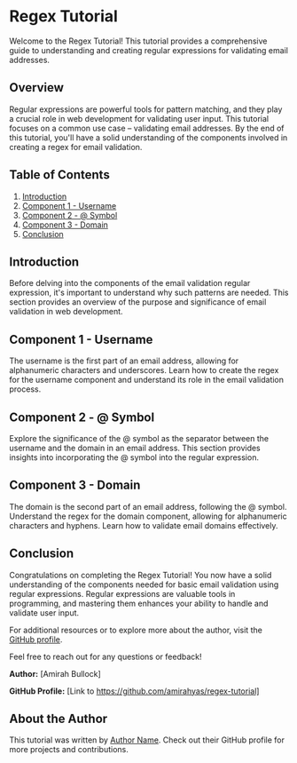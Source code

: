 # Regex Tutorial

Welcome to the Regex Tutorial! This tutorial provides a comprehensive guide to understanding and creating regular expressions for validating email addresses.

## Overview

Regular expressions are powerful tools for pattern matching, and they play a crucial role in web development for validating user input. This tutorial focuses on a common use case – validating email addresses. By the end of this tutorial, you'll have a solid understanding of the components involved in creating a regex for email validation.

## Table of Contents

1. [Introduction](#introduction)
2. [Component 1 - Username](#component-1---username)
3. [Component 2 - @ Symbol](#component-2---symbol)
4. [Component 3 - Domain](#component-3---domain)
5. [Conclusion](#conclusion)

## Introduction

Before delving into the components of the email validation regular expression, it's important to understand why such patterns are needed. This section provides an overview of the purpose and significance of email validation in web development.

## Component 1 - Username

The username is the first part of an email address, allowing for alphanumeric characters and underscores. Learn how to create the regex for the username component and understand its role in the email validation process.

## Component 2 - @ Symbol

Explore the significance of the @ symbol as the separator between the username and the domain in an email address. This section provides insights into incorporating the @ symbol into the regular expression.

## Component 3 - Domain

The domain is the second part of an email address, following the @ symbol. Understand the regex for the domain component, allowing for alphanumeric characters and hyphens. Learn how to validate email domains effectively.

## Conclusion

Congratulations on completing the Regex Tutorial! You now have a solid understanding of the components needed for basic email validation using regular expressions. Regular expressions are valuable tools in programming, and mastering them enhances your ability to handle and validate user input.

For additional resources or to explore more about the author, visit the [GitHub profile](https://github.com/amirahyas/regex-tutorial).

Feel free to reach out for any questions or feedback!


**Author:** [Amirah Bullock]

**GitHub Profile:** [Link to https://github.com/amirahyas/regex-tutorial]



## About the Author

This tutorial was written by [Author Name](link-to-github-profile). Check out their GitHub profile for more projects and contributions.


